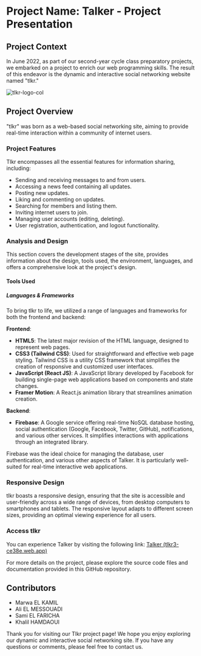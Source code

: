 # Project Name: Talker - Project Presentation

## Project Context

In June 2022, as part of our second-year cycle class preparatory projects, we embarked on a project to enrich our web programming skills. The result of this endeavor is the dynamic and interactive social networking website named "tlkr."

![tlkr-logo-col](https://github.com/maghwa/tlkr-social-network/assets/87017143/4285b8d3-ceb3-4556-bdb0-1640f8c035dc)


## Project Overview

"tlkr" was born as a web-based social networking site, aiming to provide real-time interaction within a community of internet users. 

### Project Features

Tlkr encompasses all the essential features for information sharing, including:

- Sending and receiving messages to and from users.
- Accessing a news feed containing all updates.
- Posting new updates.
- Liking and commenting on updates.
- Searching for members and listing them.
- Inviting internet users to join.
- Managing user accounts (editing, deleting).
- User registration, authentication, and logout functionality.


### Analysis and Design

This section covers the development stages of the site, provides information about the design, tools used, the environment, languages, and offers a comprehensive look at the project's design.

#### Tools Used

##### Languages & Frameworks

To bring tlkr to life, we utilized a range of languages and frameworks for both the frontend and backend:

**Frontend**:

- **HTML5**: The latest major revision of the HTML language, designed to represent web pages.
- **CSS3 (Tailwind CSS)**: Used for straightforward and effective web page styling. Tailwind CSS is a utility CSS framework that simplifies the creation of responsive and customized user interfaces.
- **JavaScript (React JS)**: A JavaScript library developed by Facebook for building single-page web applications based on components and state changes.
- **Framer Motion**: A React.js animation library that streamlines animation creation.

**Backend**:

- **Firebase**: A Google service offering real-time NoSQL database hosting, social authentication (Google, Facebook, Twitter, GitHub), notifications, and various other services. It simplifies interactions with applications through an integrated library.

Firebase was the ideal choice for managing the database, user authentication, and various other aspects of Talker. It is particularly well-suited for real-time interactive web applications.

### Responsive Design
tlkr boasts a responsive design, ensuring that the site is accessible and user-friendly across a wide range of devices, from desktop computers to smartphones and tablets. The responsive layout adapts to different screen sizes, providing an optimal viewing experience for all users.

### Access tlkr

You can experience Talker by visiting the following link: [Talker (tlkr3-ce38e.web.app)](https://tlkr3-ce38e.web.app)

For more details on the project, please explore the source code files and documentation provided in this GitHub repository.

## Contributors

- Marwa EL KAMIL
- Ali EL MESSOUADI
- Sami EL FARICHA
- Khalil HAMDAOUI

Thank you for visiting our Tlkr project page! We hope you enjoy exploring our dynamic and interactive social networking site. If you have any questions or comments, please feel free to contact us.
